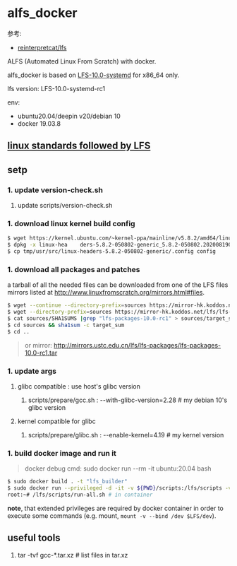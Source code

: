 # alfs_docker
参考:
- [reinterpretcat/lfs](https://github.com/reinterpretcat/lfs)

ALFS (Automated Linux From Scratch) with docker.

alfs_docker is based on [LFS-10.0-systemd](http://www.linuxfromscratch.org/lfs/download.html) for x86_64 only.

lfs version: LFS-10.0-systemd-rc1

env:
- ubuntu20.04/deepin v20/debian 10
- docker 19.03.8

## [linux standards followed by LFS](https://lctt.github.io/LFS-BOOK/lfs-systemd/LFS-SYSD-BOOK.html#pre-standards)

## setp
### 1. update version-check.sh
1. update scripts/version-check.sh

### 1. download linux kernel build config
```bash
$ wget https://kernel.ubuntu.com/~kernel-ppa/mainline/v5.8.2/amd64/linux-headers-5.8.2-050802-generic_5.8.2-050802.202008190732_amd64.deb
$ dpkg -x linux-hea    ders-5.8.2-050802-generic_5.8.2-050802.202008190732_amd64.deb tmp
$ cp tmp/usr/src/linux-headers-5.8.2-050802-generic/.config config
```

### 1. download all packages and patches
a tarball of all the needed files can be downloaded from one of the LFS files mirrors listed at http://www.linuxfromscratch.org/mirrors.html#files.

```bash
$ wget --continue --directory-prefix=sources https://mirror-hk.koddos.net/lfs/lfs-packages/lfs-packages-10.0-rc1.tar
$ wget --directory-prefix=sources https://mirror-hk.koddos.net/lfs/lfs-packages/SHA1SUMS
$ cat sources/SHA1SUMS |grep "lfs-packages-10.0-rc1" > sources/target_sum
$ cd sources && sha1sum -c target_sum
$ cd ..
```

> or mirror: http://mirrors.ustc.edu.cn/lfs/lfs-packages/lfs-packages-10.0-rc1.tar

### 1. update args
1. glibc compatible : use host's glibc version

    1. scripts/prepare/gcc.sh : --with-glibc-version=2.28 # my debian 10's glibc version

1. kernel compatible for glibc

    1. scripts/prepare/glibc.sh : --enable-kernel=4.19 # my kernel version

### 1. build docker image and run it
> docker debug cmd: sudo docker run --rm -it ubuntu:20.04 bash

```bash
$ sudo docker build . -t "lfs_builder"
$ sudo docker run --privileged -d -it -v ${PWD}/scripts:/lfs/scripts -v ${PWD}/iso:/lfs/iso -v ${PWD}/sources:/lfs/sources --entrypoint /bin/bash lfs_builder
root:~# /lfs/scripts/run-all.sh # in container
```

**note**, that extended privileges are required by docker container in order to execute some commands (e.g. mount, `mount -v --bind /dev $LFS/dev`).

## useful tools
1. tar -tvf gcc-*.tar.xz # list files in tar.xz
